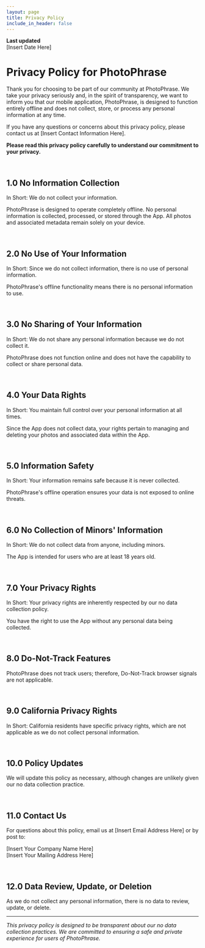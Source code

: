 ```yaml
---
layout: page
title: Privacy Policy
include_in_header: false
---
```


**Last updated**  
[Insert Date Here]

# Privacy Policy for PhotoPhrase

Thank you for choosing to be part of our community at PhotoPhrase. We take your privacy seriously and, in the spirit of transparency, we want to inform you that our mobile application, PhotoPhrase, is designed to function entirely offline and does not collect, store, or process any personal information at any time.

If you have any questions or concerns about this privacy policy, please contact us at [Insert Contact Information Here].

**Please read this privacy policy carefully to understand our commitment to your privacy.**

<br>

## 1.0 No Information Collection

In Short: We do not collect your information.

PhotoPhrase is designed to operate completely offline. No personal information is collected, processed, or stored through the App. All photos and associated metadata remain solely on your device.

<br>

## 2.0 No Use of Your Information

In Short: Since we do not collect information, there is no use of personal information.

PhotoPhrase's offline functionality means there is no personal information to use.

<br>

## 3.0 No Sharing of Your Information

In Short: We do not share any personal information because we do not collect it.

PhotoPhrase does not function online and does not have the capability to collect or share personal data.

<br>

## 4.0 Your Data Rights

In Short: You maintain full control over your personal information at all times.

Since the App does not collect data, your rights pertain to managing and deleting your photos and associated data within the App.

<br>

## 5.0 Information Safety

In Short: Your information remains safe because it is never collected.

PhotoPhrase's offline operation ensures your data is not exposed to online threats.

<br>

## 6.0 No Collection of Minors' Information

In Short: We do not collect data from anyone, including minors.

The App is intended for users who are at least 18 years old.

<br>

## 7.0 Your Privacy Rights

In Short: Your privacy rights are inherently respected by our no data collection policy.

You have the right to use the App without any personal data being collected.

<br>

## 8.0 Do-Not-Track Features

PhotoPhrase does not track users; therefore, Do-Not-Track browser signals are not applicable.

<br>

## 9.0 California Privacy Rights

In Short: California residents have specific privacy rights, which are not applicable as we do not collect personal information.

<br>

## 10.0 Policy Updates

We will update this policy as necessary, although changes are unlikely given our no data collection practice.

<br>

## 11.0 Contact Us

For questions about this policy, email us at [Insert Email Address Here] or by post to:

[Insert Your Company Name Here]  
[Insert Your Mailing Address Here]

<br>

## 12.0 Data Review, Update, or Deletion

As we do not collect any personal information, there is no data to review, update, or delete.

---

*This privacy policy is designed to be transparent about our no data collection practices. We are committed to ensuring a safe and private experience for users of PhotoPhrase.*